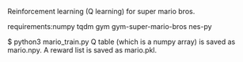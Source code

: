Reinforcement learning (Q learning) for super mario bros.

requirements:numpy tqdm gym gym-super-mario-bros nes-py

$ python3 mario_train.py
Q table (which is a numpy array) is saved as mario.npy.
A reward list is saved as mario.pkl.
